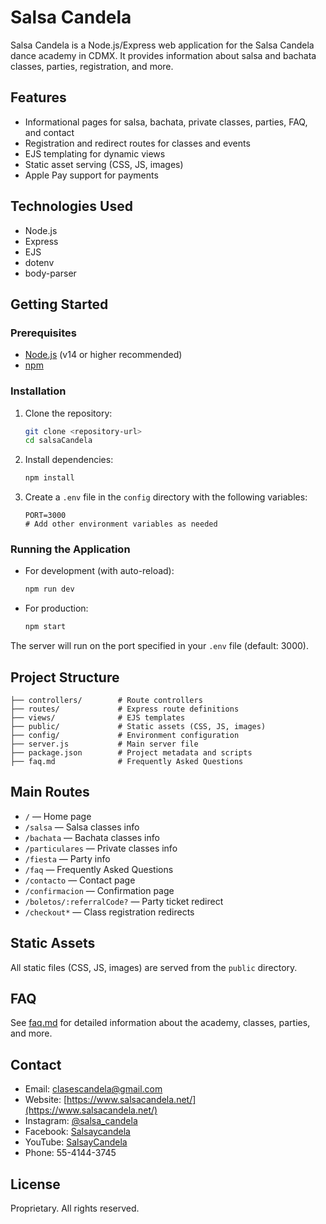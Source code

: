 # Salsa Candela

Salsa Candela is a Node.js/Express web application for the Salsa Candela dance academy in CDMX. It provides information about salsa and bachata classes, parties, registration, and more.

## Features
- Informational pages for salsa, bachata, private classes, parties, FAQ, and contact
- Registration and redirect routes for classes and events
- EJS templating for dynamic views
- Static asset serving (CSS, JS, images)
- Apple Pay support for payments

## Technologies Used
- Node.js
- Express
- EJS
- dotenv
- body-parser

## Getting Started

### Prerequisites
- [Node.js](https://nodejs.org/) (v14 or higher recommended)
- [npm](https://www.npmjs.com/)

### Installation
1. Clone the repository:
   ```bash
   git clone <repository-url>
   cd salsaCandela
   ```
2. Install dependencies:
   ```bash
   npm install
   ```
3. Create a `.env` file in the `config` directory with the following variables:
   ```env
   PORT=3000
   # Add other environment variables as needed
   ```

### Running the Application
- For development (with auto-reload):
  ```bash
  npm run dev
  ```
- For production:
  ```bash
  npm start
  ```

The server will run on the port specified in your `.env` file (default: 3000).

## Project Structure
```
├── controllers/        # Route controllers
├── routes/             # Express route definitions
├── views/              # EJS templates
├── public/             # Static assets (CSS, JS, images)
├── config/             # Environment configuration
├── server.js           # Main server file
├── package.json        # Project metadata and scripts
├── faq.md              # Frequently Asked Questions
```

## Main Routes
- `/` — Home page
- `/salsa` — Salsa classes info
- `/bachata` — Bachata classes info
- `/particulares` — Private classes info
- `/fiesta` — Party info
- `/faq` — Frequently Asked Questions
- `/contacto` — Contact page
- `/confirmacion` — Confirmation page
- `/boletos/:referralCode?` — Party ticket redirect
- `/checkout*` — Class registration redirects

## Static Assets
All static files (CSS, JS, images) are served from the `public` directory.

## FAQ
See [faq.md](faq.md) for detailed information about the academy, classes, parties, and more.

## Contact
- Email: clasescandela@gmail.com
- Website: [https://www.salsacandela.net/](https://www.salsacandela.net/)
- Instagram: [@salsa_candela](https://www.instagram.com/salsa_candela/)
- Facebook: [Salsaycandela](https://www.facebook.com/Salsaycandela)
- YouTube: [SalsayCandela](https://www.youtube.com/@SalsayCandela)
- Phone: 55-4144-3745

## License
Proprietary. All rights reserved. 